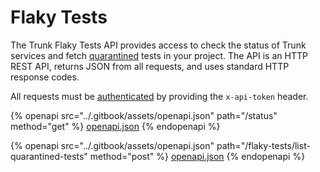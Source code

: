 # Flaky Tests

The Trunk Flaky Tests API provides access to check the status of Trunk services and fetch [quarantined](../flaky-tests/quarantining.md) tests in your project. The API is an HTTP REST API, returns JSON from all requests, and uses standard HTTP response codes.

All requests must be [authenticated](./#authentication) by providing the `x-api-token` header.

{% openapi src="../.gitbook/assets/openapi.json" path="/status" method="get" %}
[openapi.json](../.gitbook/assets/openapi.json)
{% endopenapi %}

{% openapi src="../.gitbook/assets/openapi.json" path="/flaky-tests/list-quarantined-tests" method="post" %}
[openapi.json](../.gitbook/assets/openapi.json)
{% endopenapi %}

